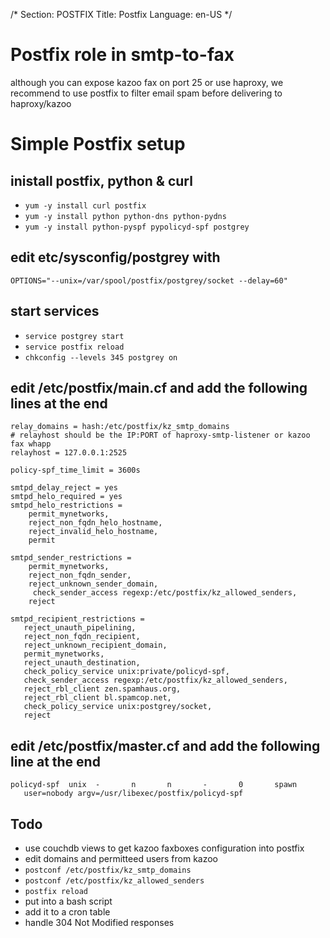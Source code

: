 /*
Section: POSTFIX
Title: Postfix
Language: en-US
*/

# Postfix role in smtp-to-fax
although you can expose kazoo fax on port 25 or use haproxy, we recommend to use postfix to filter email spam before delivering to haproxy/kazoo

# Simple Postfix setup
## inistall postfix, python & curl
* `yum -y install curl postfix`
* `yum -y install python python-dns python-pydns`
* `yum -y install python-pyspf pypolicyd-spf postgrey`

## edit etc/sysconfig/postgrey with
`OPTIONS="--unix=/var/spool/postfix/postgrey/socket --delay=60"`

## start services
* `service postgrey start`
* `service postfix reload`
* `chkconfig --levels 345 postgrey on`

## edit /etc/postfix/main.cf and add the following lines at the end

```
relay_domains = hash:/etc/postfix/kz_smtp_domains
# relayhost should be the IP:PORT of haproxy-smtp-listener or kazoo fax whapp
relayhost = 127.0.0.1:2525

policy-spf_time_limit = 3600s

smtpd_delay_reject = yes
smtpd_helo_required = yes
smtpd_helo_restrictions =
    permit_mynetworks,
    reject_non_fqdn_helo_hostname,
    reject_invalid_helo_hostname,
    permit

smtpd_sender_restrictions =
    permit_mynetworks,
    reject_non_fqdn_sender,
    reject_unknown_sender_domain,
     check_sender_access regexp:/etc/postfix/kz_allowed_senders,
    reject

smtpd_recipient_restrictions =
   reject_unauth_pipelining,
   reject_non_fqdn_recipient,
   reject_unknown_recipient_domain,
   permit_mynetworks,
   reject_unauth_destination,
   check_policy_service unix:private/policyd-spf,
   check_sender_access regexp:/etc/postfix/kz_allowed_senders,
   reject_rbl_client zen.spamhaus.org,
   reject_rbl_client bl.spamcop.net,
   check_policy_service unix:postgrey/socket,
   reject
```

## edit /etc/postfix/master.cf and add the following line at the end
```
policyd-spf  unix  -       n       n       -       0       spawn
   user=nobody argv=/usr/libexec/postfix/policyd-spf
```

## Todo
* use couchdb views to get kazoo faxboxes configuration into postfix
* edit domains and permitteed users from kazoo
* `postconf /etc/postfix/kz_smtp_domains`
* `postconf /etc/postfix/kz_allowed_senders`
* `postfix reload`
* put into a bash script
* add it to a cron table
* handle 304 Not Modified responses
